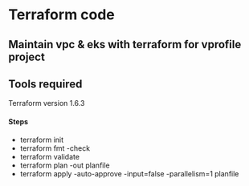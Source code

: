# Terraform code 

## Maintain vpc & eks with terraform for vprofile project

## Tools required
Terraform version 1.6.3

#### Steps
* terraform init
* terraform fmt -check
* terraform validate
* terraform plan -out planfile
* terraform apply -auto-approve -input=false -parallelism=1 planfile
#####
#####
